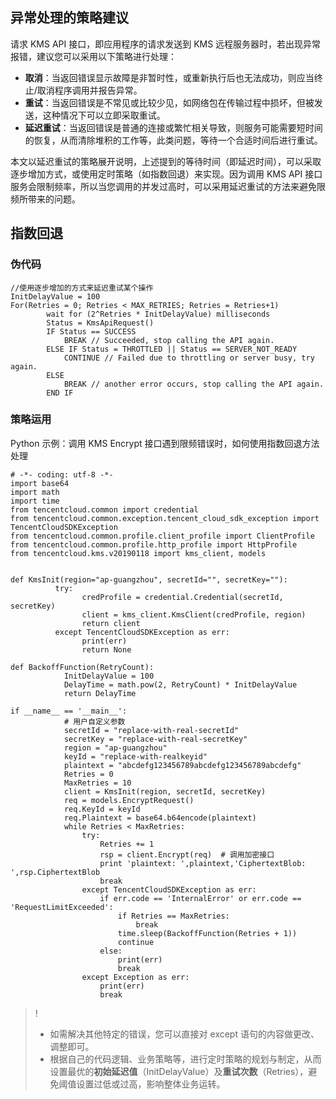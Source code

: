 
## 异常处理的策略建议

请求 KMS API 接口，即应用程序的请求发送到 KMS 远程服务器时，若出现异常报错，建议您可以采用以下策略进行处理：
- **取消**：当返回错误显示故障是非暂时性，或重新执行后也无法成功，则应当终止/取消程序调用并报告异常。
- **重试**：当返回错误是不常见或比较少见，如网络包在传输过程中损坏，但被发送，这种情况下可以立即采取重试。
- **延迟重试**：当返回错误是普通的连接或繁忙相关导致，则服务可能需要短时间的恢复，从而清除堆积的工作等，此类问题，等待一个合适时间后进行重试。

本文以延迟重试的策略展开说明，上述提到的等待时间（即延迟时间），可以采取逐步增加方式，或使用定时策略（如指数回退）来实现。因为调用 KMS API 接口服务会限制频率，所以当您调用的并发过高时，可以采用延迟重试的方法来避免限频所带来的问题。


## 指数回退

### 伪代码
```
//使用逐步增加的方式来延迟重试某个操作
InitDelayValue = 100
For(Retries = 0; Retries < MAX_RETRIES; Retries = Retries+1)
		wait for (2^Retries * InitDelayValue) milliseconds
		Status = KmsApiRequest()
		IF Status == SUCCESS
	        BREAK // Succeeded, stop calling the API again.
		ELSE IF Status = THROTTLED || Status == SERVER_NOT_READY
		    CONTINUE // Failed due to throttling or server busy, try again.
		ELSE
			BREAK // another error occurs, stop calling the API again.
		END IF
```

### 策略运用
Python 示例：调用 KMS Encrypt 接口遇到限频错误时，如何使用指数回退方法处理
```
# -*- coding: utf-8 -*-
import base64
import math
import time
from tencentcloud.common import credential
from tencentcloud.common.exception.tencent_cloud_sdk_exception import TencentCloudSDKException
from tencentcloud.common.profile.client_profile import ClientProfile
from tencentcloud.common.profile.http_profile import HttpProfile
from tencentcloud.kms.v20190118 import kms_client, models


def KmsInit(region="ap-guangzhou", secretId="", secretKey=""):
		  try:
				credProfile = credential.Credential(secretId, secretKey)
				client = kms_client.KmsClient(credProfile, region)
				return client
		  except TencentCloudSDKException as err:
				print(err)
				return None
				
def BackoffFunction(RetryCount):
			InitDelayValue = 100
			DelayTime = math.pow(2, RetryCount) * InitDelayValue
			return DelayTime
			
if __name__ == '__main__':
			# 用户自定义参数
			secretId = "replace-with-real-secretId"
			secretKey = "replace-with-real-secretKey"
			region = "ap-guangzhou"
			keyId = "replace-with-realkeyid"
			plaintext = "abcdefg123456789abcdefg123456789abcdefg"
			Retries = 0
			MaxRetries = 10
			client = KmsInit(region, secretId, secretKey)
			req = models.EncryptRequest()
			req.KeyId = keyId
			req.Plaintext = base64.b64encode(plaintext)
			while Retries < MaxRetries:
				try:
					Retries += 1
					rsp = client.Encrypt(req)  # 调用加密接口
					print 'plaintext: ',plaintext,'CiphertextBlob: ',rsp.CiphertextBlob
					break
				except TencentCloudSDKException as err:
					if err.code == 'InternalError' or err.code == 'RequestLimitExceeded':
						if Retries == MaxRetries: 
							break
						time.sleep(BackoffFunction(Retries + 1))
						continue
					else:
						print(err)
						break
				except Exception as err:
					print(err)
					break
```

>!
> - 如需解决其他特定的错误，您可以直接对 except 语句的内容做更改、调整即可。
> - 根据自己的代码逻辑、业务策略等，进行定时策略的规划与制定，从而设置最优的**初始延迟值**（InitDelayValue）及**重试次数**（Retries），避免阈值设置过低或过高，影响整体业务运转。
